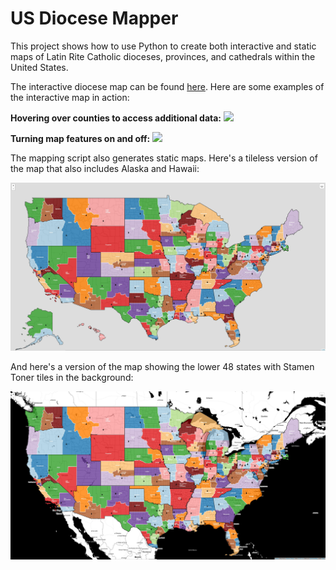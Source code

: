 # US Diocese Mapper
This project shows how to use Python to create both interactive and static maps of Latin Rite Catholic dioceses, provinces, and cathedrals within the United States.

The interactive diocese map can be found [here](https://kburchfiel.github.io/us_diocese_mapper/revised_diocese_map.html). Here are some examples of the interactive map in action:


**Hovering over counties to access additional data:**
![](https://raw.githubusercontent.com/kburchfiel/us_diocese_mapper/master/interactive_map_example_1.gif)


**Turning map features on and off:**
![](https://raw.githubusercontent.com/kburchfiel/us_diocese_mapper/master/interactive_map_example_2.gif)

The mapping script also generates static maps. Here's a tileless version of the map that also includes Alaska and Hawaii:

![](https://raw.githubusercontent.com/kburchfiel/us_diocese_mapper/master/smaller_screenshots/revised_diocese_map_tileless_50_states.jpg)

And here's a version of the map showing the lower 48 states with Stamen Toner tiles in the background:

![](https://raw.githubusercontent.com/kburchfiel/us_diocese_mapper/master/smaller_screenshots/revised_diocese_map.jpg)

